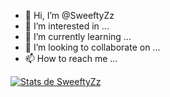 - 👋 Hi, I’m @SweeftyZz
- 👀 I’m interested in ...
- 🌱 I’m currently learning ...
- 💞️ I’m looking to collaborate on ...
- 📫 How to reach me ...


[![Stats de SweeftyZz](https://github-readme-stats.vercel.app/api?username=SweeftyZz)](https://github.com/SweeftyZz/github-readme-stats)

